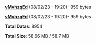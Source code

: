 [**vMvhzqEd**](/data/vMvhzqEd.txt) (08/02/23 - 19:20)- 959 bytes

[**vMvhzqEd**](/data/vMvhzqEd.txt) (08/02/23 - 19:20)- 959 bytes

**Total Datas**: 8954

**Total Size**: 58.66 MB / 58.7 MB
